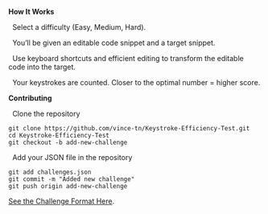 **How It Works**

  Select a difficulty (Easy, Medium, Hard).

  You’ll be given an editable code snippet and a target snippet.

  Use keyboard shortcuts and efficient editing to transform the editable code into the target.

  Your keystrokes are counted. Closer to the optimal number = higher score.



**Contributing**

  Clone the repository

    git clone https://github.com/vince-tn/Keystroke-Efficiency-Test.git
    cd Keystroke-Efficiency-Test
    git checkout -b add-new-challenge


  Add your JSON file in the repository

    git add challenges.json
    git commit -m "Added new challenge"
    git push origin add-new-challenge


[See the Challenge Format Here](https://www.keystroketest.site/about).
   
